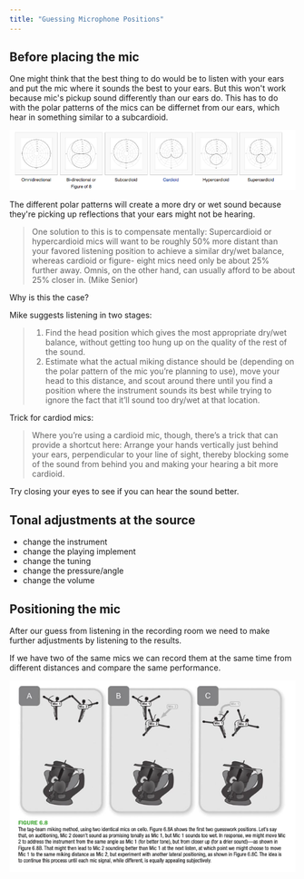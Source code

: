 ```yaml
---
title: "Guessing Microphone Positions"
---
```


## Before placing the mic

One might think that the best thing to do would be to listen with your ears and put the mic where it sounds the best to your ears. But this won't work because mic's pickup sound differently than our ears do. This has to do with the polar patterns of the mics can be differnet from our ears, which hear in something similar to a subcardioid.

![](polar-patterns.png)

The different polar patterns will create a more dry or wet sound because they're picking up reflections that your ears might not be hearing.

> One solution to this is to compensate mentally: Supercardioid or hypercardioid mics will want to be roughly 50% more distant than your favored listening position to achieve a similar dry/wet balance, whereas cardioid or figure- eight mics need only be about 25% further away. Omnis, on the other hand, can usually afford to be about 25% closer in. (Mike Senior)

Why is this the case?

Mike suggests listening in two stages:

> 1. Find the head position which gives the most appropriate dry/wet balance, without getting too hung up on the quality of the rest of the sound.
> 2. Estimate what the actual miking distance should be (depending on the polar pattern of the mic you’re planning to use), move your head to this distance, and scout around there until you find a position where the instrument sounds its best while trying to ignore the fact that it’ll sound too dry/wet at that location.

Trick for cardiod mics:

> Where you’re using a cardioid mic, though, there’s a trick that can provide a shortcut here: Arrange your hands vertically just behind your ears, perpendicular to your line of sight, thereby blocking some of the sound from behind you and making your hearing a bit more cardioid.

Try closing your eyes to see if you can hear the sound better.

## Tonal adjustments at the source

- change the instrument
- change the playing implement
- change the tuning
- change the pressure/angle
- change the volume

## Positioning the mic

After our guess from listening in the recording room we need to make further adjustments by listening to the results.

If we have two of the same mics we can record them at the same time from different distances and compare the same performance.

![](mic-positioning.png)
